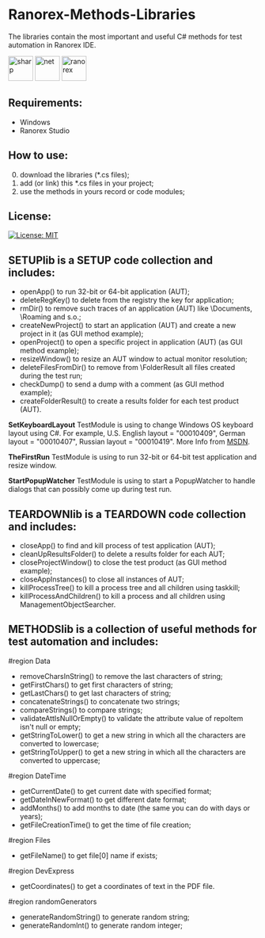 # Ranorex-Methods-Libraries

The libraries contain the most important and useful C# methods for test automation in Ranorex IDE.
<p align="left">
<img src="https://cdn.jsdelivr.net/gh/devicons/devicon@latest/icons/csharp/csharp-original.svg" alt="sharp" height="50"/>
<img src="https://cdn.jsdelivr.net/gh/devicons/devicon@latest/icons/dotnetcore/dotnetcore-original.svg" alt="net" height="50"/>
<img src="https://github.com/user-attachments/assets/a862e7aa-2cb9-4075-8a13-a0f210b37747" alt="ranorex" height="50"/>
</p>

## __Requirements:__
* Windows
* Ranorex Studio

## __How to use:__
0) download the libraries (*.cs files);
1) add (or link) this *.cs files in your project;
2) use the methods in yours record or code modules;

## __License:__
[![License: MIT](https://img.shields.io/badge/License-MIT-yellow.svg)](https://opensource.org/licenses/MIT)

## __SETUPlib__ is a SETUP code collection and includes:
- openApp() to run 32-bit or 64-bit application (AUT);
- deleteRegKey() to delete from the registry the key for application;
- rmDir() to remove such traces of an application (AUT) like \Documents, \Roaming and s.o.;
- createNewProject() to start an application (AUT) and create a new project in it (as GUI method example);
- openProject() to open a specific project in application (AUT) (as GUI method example);
- resizeWindow() to resize an AUT window to actual monitor resolution;
- deleteFilesFromDir() to remove from \FolderResult all files created during the test run;
- checkDump() to send a dump with a comment (as GUI method example);
- createFolderResult() to create a results folder for each test product (AUT).

__SetKeyboardLayout__ TestModule is using to change Windows OS keyboard layout using C#. 
For example, U.S. English layout = "00010409", German layout = "00010407", Russian layout = "00010419". 
More Info from [MSDN](https://learn.microsoft.com/en-us/windows/win32/api/winuser/nf-winuser-loadkeyboardlayouta).

__TheFirstRun__ TestModule is using to run 32-bit or 64-bit test application and resize window.

__StartPopupWatcher__ TestModule is using to start a PopupWatcher to handle dialogs that can possibly come up during test run.

## __TEARDOWNlib__ is a TEARDOWN code collection and includes:
- closeApp() to find and kill process of test application (AUT);
- cleanUpResultsFolder() to delete a results folder for each AUT;
- closeProjectWindow() to close the test product (as GUI method example);
- closeAppInstances() to close all instances of AUT;
- killProcessTree() to kill a process tree and all children using taskkill;
- killProcessAndChildren() to kill a process and all children using ManagementObjectSearcher.

## __METHODSlib__ is a collection of useful methods for test automation and includes:
#region Data
- removeCharsInString() to remove the last characters of string;
- getFirstChars() to get first characters of string;
- getLastChars() to get last characters of string;
- concatenateStrings() to concatenate two strings;
- compareStrings() to compare strings;
- validateAttIsNullOrEmpty() to validate the attribute value of repoItem isn't null or empty;
- getStringToLower() to get a new string in which all the characters are converted to lowercase;
- getStringToUpper() to get a new string in which all the characters are converted to uppercase;

#region DateTime
- getCurrentDate() to get current date with specified format;
- getDateInNewFormat() to get different date format;
- addMonths() to add months to date (the same you can do with days or years);
- getFileCreationTime() to get the time of file creation;

#region Files
- getFileName() to get file[0] name if exists;

#region DevExpress
- getCoordinates() to get a coordinates of text in the PDF file.

#region randomGenerators
- generateRandomString() to  generate random string;
- generateRandomInt() to generate random integer;
